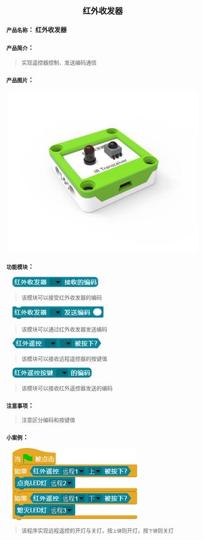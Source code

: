## <center> 红外收发器 </center>

### ``产品名称``： 红外收发器

### ``产品简介``：

> 实现遥控器控制、发送编码通信

### ``产品图片``：

<div align="center">
  <img src="../img/sensor/IRTransceiver/IRTransceiver.png" width="500px" ><br>
</div>


### ``功能模块``：

&nbsp;&nbsp;&nbsp;&nbsp;![](../img/sensor/IRTransceiver/receivecode.png)  

> 该模块可以接受红外收发器的编码

&nbsp;&nbsp;&nbsp;&nbsp;![](../img/sensor/IRTransceiver/sendcode.png)  

> 该模块可以通过红外收发器发送编码

&nbsp;&nbsp;&nbsp;&nbsp;![](../img/sensor/IRTransceiver/receivekey.png)  

> 该模块可以接收远程遥控器的按键值

&nbsp;&nbsp;&nbsp;&nbsp;![](../img/sensor/IRTransceiver/keyvalue.png)  

> 该模块可以接收红外遥控器发送的编码

### ``注意事项``：

> 注意区分编码和按键值

### ``小案例``：

&nbsp;&nbsp;&nbsp;&nbsp;![](../img/sensor/IRTransceiver/demo.png)  

> 该程序实现远程遥控的开灯与关灯，按`上键`则开灯，按`下键`则关灯
